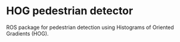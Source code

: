 # HOG pedestrian detector

ROS package for pedestrian detection using Histograms of Oriented Gradients (HOG).
